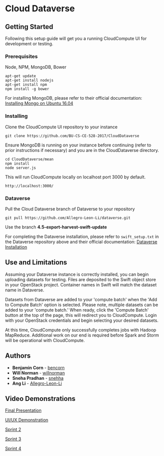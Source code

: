 # Cloud Dataverse

## Getting Started
Following this setup guide will get you a running CloudCompute UI for development or testing.

### Prerequisites
Node, NPM, MongoDB, Bower
```
apt-get update
apt-get install nodejs
apt-get install npm
npm install -g bower
```
For installing MongoDB, please refer to their official documentation:
[Installing Mongo on Ubuntu 16.04](https://docs.mongodb.com/v3.0/tutorial/install-mongodb-on-ubuntu/)

### Installing
Clone the CloudCompute UI repository to your instance

```
git clone https://github.com/BU-CS-CE-528-2017/CloudDataverse
```
Ensure MongoDB is running on your instance before continuing (refer to prior instructions if necessary) and you are in the CloudDataverse directory.

```
cd CloudDataverse/mean
npm install
node server.js
```
This will run CloudCompute locally on localhost port 3000 by default.

```
http://localhost:3000/
```
### Dataverse
Pull the Cloud Dataverse branch of Dataverse to your repository

```
git pull https://github.com/Allegro-Leon-Li/dataverse.git
```
Use the branch **4.5-export-harvest-swift-update**

For completing the Dataverse installation, please refer to `swift_setup.txt` in the Dataverse repository above and their official documentation:
[Dataverse Installation](http://guides.dataverse.org/en/latest/installation/)

## Use and Limitations

Assuming your Dataverse instance is correctly installed, you can begin uploading datasets for testing. Files are deposited to the Swift object store in your OpenStack project. Container names in Swift will match the dataset name in Dataverse.

Datasets from Dataverse are added to your 'compute batch' when the 'Add to Compute Batch' option is selected. Please note, multiple datasets can be added to your 'compute batch.' When ready, click the 'Compute Batch' button at the top of the page, this will redirect you to CloudCompute. Login with your OpenStack credentials and begin selecting your desired datasets.

At this time, CloudCompute only successfully completes jobs with Hadoop MapReduce. Additional work on our end is required before Spark and Storm will be operational with CloudCompute.

## Authors

* **Benjamin Corn** - [bencorn](https://github.com/bencorn)
* **Will Norman** - [willnorman](https://github.com/willnorman)
* **Sneha Pradhan** - [snehha](https://github.com/snehha)
* **Ang Li** - [Allegro-Leon-Li](https://github.com/Allegro-Leon-Li)

## Video Demonstrations
[Final Presentation](https://www.youtube.com/watch?v=0n4qBUT8dLI)

[UI/UX Demonstration](https://youtu.be/1iuFgKIw4H0)

[Sprint 2](https://www.youtube.com/watch?v=lFgZbCzxjtM)

[Sprint 3](https://www.youtube.com/watch?v=vQn6MnMw2PE)

[Sprint 4](https://www.youtube.com/watch?v=aS_98WePMUE)


